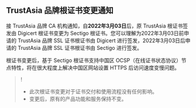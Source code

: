 ## TrustAsia 品牌根证书变更通知
接 TrustAsia  品牌 CA 机构通知，自**2022年3月03日**后，原 TrustAsia 根证书签发由 Digicert 根证书变更为 Sectigo 根证书。您可以理解为2022年3月03日前申请的 TrustAsia  品牌 SSL 证书根证书由 Digicert 进行签发，2022年3月03日后申请的 TrustAsia  品牌 SSL 证书根证书由 Sectigo 进行签发。

根证书变更后，基于 Sectigo 根证书支持中国区 OCSP（在线证书状态协议）节点特性，将在很大程度上解决中国区网站设置 HTTPS 后访问速度变慢问题。

>!
>- 此次根证书变更对于证书交付和使用流程没有任何影响。
>- 变更后，原有的产品功能和服务保持不变。



